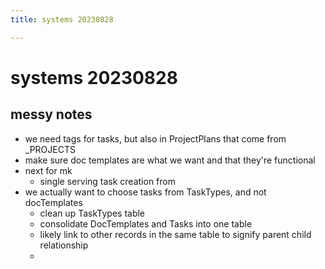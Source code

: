 ```yaml
---
title: systems 20230828

---
```


# systems 20230828
## messy notes
* we need tags for tasks, but also in ProjectPlans that come from _PROJECTS
* make sure doc templates are what we want and that they're functional
* next for mk
    * single serving task creation from 
* we actually want to choose tasks from TaskTypes, and not docTemplates
    * clean up TaskTypes table
    * consolidate DocTemplates and Tasks into one table
    * likely link to other records in the same table to signify parent child relationship
    * 